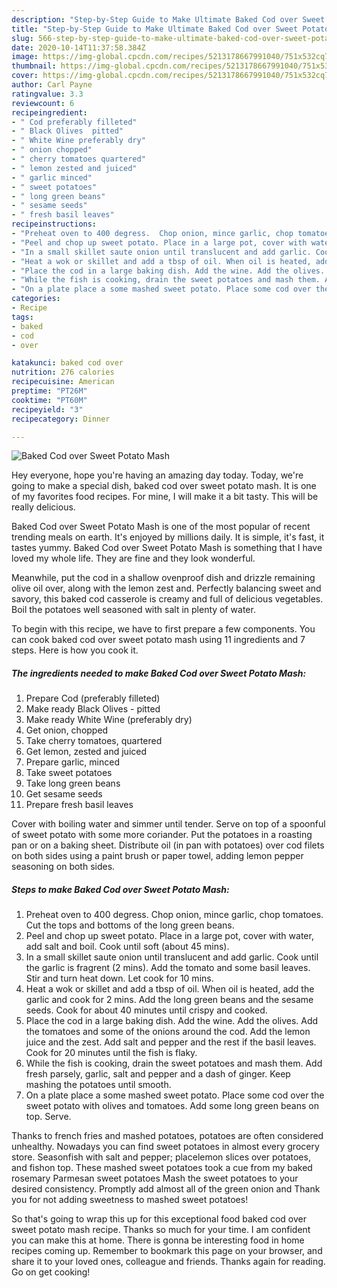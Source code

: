 ```yaml
---
description: "Step-by-Step Guide to Make Ultimate Baked Cod over Sweet Potato Mash"
title: "Step-by-Step Guide to Make Ultimate Baked Cod over Sweet Potato Mash"
slug: 566-step-by-step-guide-to-make-ultimate-baked-cod-over-sweet-potato-mash
date: 2020-10-14T11:37:58.384Z
image: https://img-global.cpcdn.com/recipes/5213178667991040/751x532cq70/baked-cod-over-sweet-potato-mash-recipe-main-photo.jpg
thumbnail: https://img-global.cpcdn.com/recipes/5213178667991040/751x532cq70/baked-cod-over-sweet-potato-mash-recipe-main-photo.jpg
cover: https://img-global.cpcdn.com/recipes/5213178667991040/751x532cq70/baked-cod-over-sweet-potato-mash-recipe-main-photo.jpg
author: Carl Payne
ratingvalue: 3.3
reviewcount: 6
recipeingredient:
- " Cod preferably filleted"
- " Black Olives  pitted"
- " White Wine preferably dry"
- " onion chopped"
- " cherry tomatoes quartered"
- " lemon zested and juiced"
- " garlic minced"
- " sweet potatoes"
- " long green beans"
- " sesame seeds"
- " fresh basil leaves"
recipeinstructions:
- "Preheat oven to 400 degress.  Chop onion, mince garlic, chop tomatoes. Cut the tops and bottoms of the long green beans."
- "Peel and chop up sweet potato. Place in a large pot, cover with water, add salt and boil. Cook until soft (about 45 mins)."
- "In a small skillet saute onion until translucent and add garlic. Cook until the garlic is fragrent (2 mins). Add the tomato and some basil leaves. Stir and turn heat down. Let cook for 10 mins."
- "Heat a wok or skillet and add a tbsp of oil. When oil is heated, add the garlic and cook for 2 mins. Add the long green beans and the sesame seeds. Cook for about 40 minutes until crispy and cooked."
- "Place the cod in a large baking dish. Add the wine. Add the olives. Add the tomatoes and some of the onions around the cod. Add the lemon juice and the zest. Add salt and pepper and the rest if the basil leaves. Cook for 20 minutes until the fish is flaky."
- "While the fish is cooking, drain the sweet potatoes and mash them. Add fresh parsely, garlic, salt and pepper and a dash of ginger. Keep mashing the potatoes until smooth."
- "On a plate place a some mashed sweet potato. Place some cod over the sweet potato with olives and tomatoes. Add some long green beans on top. Serve."
categories:
- Recipe
tags:
- baked
- cod
- over

katakunci: baked cod over 
nutrition: 276 calories
recipecuisine: American
preptime: "PT26M"
cooktime: "PT60M"
recipeyield: "3"
recipecategory: Dinner

---
```



![Baked Cod over Sweet Potato Mash](https://img-global.cpcdn.com/recipes/5213178667991040/751x532cq70/baked-cod-over-sweet-potato-mash-recipe-main-photo.jpg)

Hey everyone, hope you're having an amazing day today. Today, we're going to make a special dish, baked cod over sweet potato mash. It is one of my favorites food recipes. For mine, I will make it a bit tasty. This will be really delicious.

Baked Cod over Sweet Potato Mash is one of the most popular of recent trending meals on earth. It's enjoyed by millions daily. It is simple, it's fast, it tastes yummy. Baked Cod over Sweet Potato Mash is something that I have loved my whole life. They are fine and they look wonderful.

Meanwhile, put the cod in a shallow ovenproof dish and drizzle remaining olive oil over, along with the lemon zest and. Perfectly balancing sweet and savory, this baked cod casserole is creamy and full of delicious vegetables. Boil the potatoes well seasoned with salt in plenty of water.


To begin with this recipe, we have to first prepare a few components. You can cook baked cod over sweet potato mash using 11 ingredients and 7 steps. Here is how you cook it.

<!--inarticleads1-->

##### The ingredients needed to make Baked Cod over Sweet Potato Mash:

1. Prepare  Cod (preferably filleted)
1. Make ready  Black Olives - pitted
1. Make ready  White Wine (preferably dry)
1. Get  onion, chopped
1. Take  cherry tomatoes, quartered
1. Get  lemon, zested and juiced
1. Prepare  garlic, minced
1. Take  sweet potatoes
1. Take  long green beans
1. Get  sesame seeds
1. Prepare  fresh basil leaves


Cover with boiling water and simmer until tender. Serve on top of a spoonful of sweet potato with some more coriander. Put the potatoes in a roasting pan or on a baking sheet. Distribute oil (in pan with potatoes) over cod filets on both sides using a paint brush or paper towel, adding lemon pepper seasoning on both sides. 

<!--inarticleads2-->

##### Steps to make Baked Cod over Sweet Potato Mash:

1. Preheat oven to 400 degress.  Chop onion, mince garlic, chop tomatoes. Cut the tops and bottoms of the long green beans.
1. Peel and chop up sweet potato. Place in a large pot, cover with water, add salt and boil. Cook until soft (about 45 mins).
1. In a small skillet saute onion until translucent and add garlic. Cook until the garlic is fragrent (2 mins). Add the tomato and some basil leaves. Stir and turn heat down. Let cook for 10 mins.
1. Heat a wok or skillet and add a tbsp of oil. When oil is heated, add the garlic and cook for 2 mins. Add the long green beans and the sesame seeds. Cook for about 40 minutes until crispy and cooked.
1. Place the cod in a large baking dish. Add the wine. Add the olives. Add the tomatoes and some of the onions around the cod. Add the lemon juice and the zest. Add salt and pepper and the rest if the basil leaves. Cook for 20 minutes until the fish is flaky.
1. While the fish is cooking, drain the sweet potatoes and mash them. Add fresh parsely, garlic, salt and pepper and a dash of ginger. Keep mashing the potatoes until smooth.
1. On a plate place a some mashed sweet potato. Place some cod over the sweet potato with olives and tomatoes. Add some long green beans on top. Serve.


Thanks to french fries and mashed potatoes, potatoes are often considered unhealthy. Nowadays you can find sweet potatoes in almost every grocery store. Seasonfish with salt and pepper; placelemon slices over potatoes, and fishon top. These mashed sweet potatoes took a cue from my baked rosemary Parmesan sweet potatoes Mash the sweet potatoes to your desired consistency. Promptly add almost all of the green onion and Thank you for not adding sweetness to mashed sweet potatoes! 

So that's going to wrap this up for this exceptional food baked cod over sweet potato mash recipe. Thanks so much for your time. I am confident you can make this at home. There is gonna be interesting food in home recipes coming up. Remember to bookmark this page on your browser, and share it to your loved ones, colleague and friends. Thanks again for reading. Go on get cooking!

